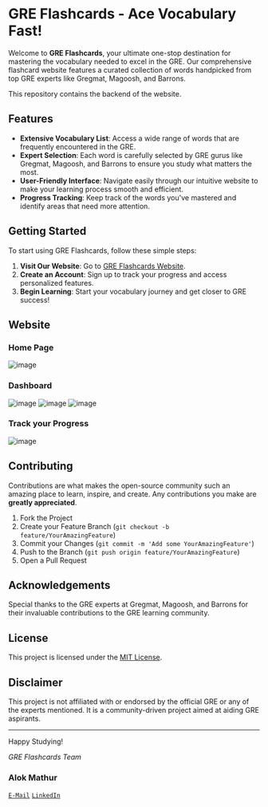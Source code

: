 # GRE Flashcards - Ace Vocabulary Fast!

Welcome to **GRE Flashcards**, your ultimate one-stop destination for mastering the vocabulary needed to excel in the GRE. Our comprehensive flashcard website features a curated collection of words handpicked from top GRE experts like Gregmat, Magoosh, and Barrons.

This repository contains the backend of the website.
## Features

- **Extensive Vocabulary List**: Access a wide range of words that are frequently encountered in the GRE.
- **Expert Selection**: Each word is carefully selected by GRE gurus like Gregmat, Magoosh, and Barrons to ensure you study what matters the most.
- **User-Friendly Interface**: Navigate easily through our intuitive website to make your learning process smooth and efficient.
- **Progress Tracking**: Keep track of the words you've mastered and identify areas that need more attention.

## Getting Started

To start using GRE Flashcards, follow these simple steps:

1. **Visit Our Website**: Go to [GRE Flashcards Website](https://www.grevocab.alok.studio/).
2. **Create an Account**: Sign up to track your progress and access personalized features.
3. **Begin Learning**: Start your vocabulary journey and get closer to GRE success!

## Website 
### Home Page
![image](https://github.com/alok27a/GRE-Vocab-Flash-Cards/assets/73957024/11a3cea7-d382-4e8a-ba60-fbf2a5dd045d)

### Dashboard
![image](https://github.com/alok27a/GRE-Vocab-Flash-Cards/assets/73957024/be9a3847-bdcb-453a-94e1-ea1599e7cb03)
![image](https://github.com/alok27a/GRE-Vocab-Flash-Cards/assets/73957024/03c983d7-287a-463f-92aa-0238431f0e87)
![image](https://github.com/alok27a/GRE-Vocab-Flash-Cards/assets/73957024/cd9e5a66-d330-406b-b06d-b3e8952eab3d)

### Track your Progress
![image](https://github.com/alok27a/GRE-Vocab-Flash-Cards/assets/73957024/8b9b97fe-8e29-4d3e-be1b-65e458956634)


## Contributing

Contributions are what makes the open-source community such an amazing place to learn, inspire, and create. Any contributions you make are **greatly appreciated**.

1. Fork the Project
2. Create your Feature Branch (`git checkout -b feature/YourAmazingFeature`)
3. Commit your Changes (`git commit -m 'Add some YourAmazingFeature'`)
4. Push to the Branch (`git push origin feature/YourAmazingFeature`)
5. Open a Pull Request


## Acknowledgements

Special thanks to the GRE experts at Gregmat, Magoosh, and Barrons for their invaluable contributions to the GRE learning community.

## License

This project is licensed under the [MIT License](LICENSE.md).

## Disclaimer

This project is not affiliated with or endorsed by the official GRE or any of the experts mentioned. It is a community-driven project aimed at aiding GRE aspirants.

---

Happy Studying!

*GRE Flashcards Team*
### Alok Mathur

[`E-Mail`](mailto:alok27a@gmail.com)
[`LinkedIn`](https://www.linkedin.com/in/alok-mathur-5aab4534/)
